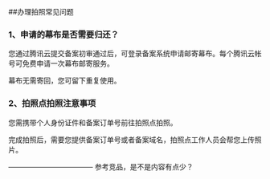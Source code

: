 ##办理拍照常见问题

### 1、申请的幕布是否需要归还？

您通过腾讯云提交备案初审通过后，可登录备案系统申请邮寄幕布。每个腾讯云帐号可免费申请一次幕布邮寄服务。

幕布无需寄回，您可留下重复使用。

### 2、拍照点拍照注意事项

您需携带个人身份证件和备案订单号前往拍照点拍照。

完成拍照后，需要您提供备案订单号或者备案域名，拍照点工作人员会帮您上传照片。


————————————
参考竞品，是不是内容有点少？